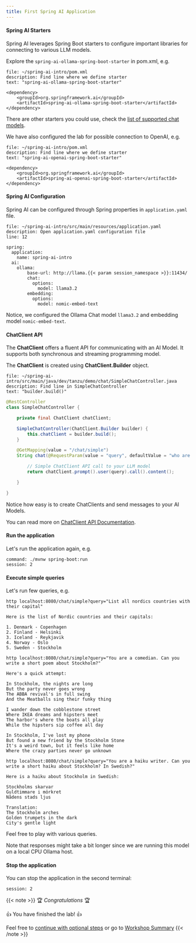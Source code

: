 ```yaml
---
title: First Spring AI Application
---
```


#### Spring AI Starters

Spring AI leverages Spring Boot starters to configure important libraries
for connecting to various LLM models. 

Explore the `spring-ai-ollama-spring-boot-starter` in pom.xml, e.g.

```editor:select-matching-text
file: ~/spring-ai-intro/pom.xml
description: Find line where we define starter
text: "spring-ai-ollama-spring-boot-starter"
```

```
<dependency>
	<groupId>org.springframework.ai</groupId>
	<artifactId>spring-ai-ollama-spring-boot-starter</artifactId>
</dependency>
```

There are other starters you could use, check the
[list of supported chat models](https://docs.spring.io/spring-ai/reference/api/chat/comparison.html).

We have also configured the lab for possible connection to OpenAI, e.g.

```editor:select-matching-text
file: ~/spring-ai-intro/pom.xml
description: Find line where we define starter
text: "spring-ai-openai-spring-boot-starter"
```

```
<dependency>
	<groupId>org.springframework.ai</groupId>
	<artifactId>spring-ai-openai-spring-boot-starter</artifactId>
</dependency>
```

#### Spring AI Configuration

Spring AI can be configured through Spring properties in `application.yaml` file.

```editor:open-file
file: ~/spring-ai-intro/src/main/resources/application.yaml
description: Open application.yaml configuration file
line: 12
```

```
spring:
  application:
    name: spring-ai-intro
  ai:
    ollama:
        base-url: http://llama.{{< param session_namespace >}}:11434/
        chat:
          options:
            model: llama3.2
        embedding:
          options:
            model: nomic-embed-text
```

Notice, we configured the Ollama Chat model `llama3.2` and embedding model `nomic-embed-text`.

#### ChatClient API

The **ChatClient** offers a fluent API for communicating with an AI Model.
It supports both synchronous and streaming programming model.

The **ChatClient** is created using **ChatClient.Builder** object.


```editor:select-matching-text
file: ~/spring-ai-intro/src/main/java/dev/tanzu/demo/chat/SimpleChatController.java
description: Find line in SimpleChatController
text: "builder.build()"
```

```Java
@RestController
class SimpleChatController {

    private final ChatClient chatClient;

    SimpleChatController(ChatClient.Builder builder) {
        this.chatClient = builder.build();
    }

    @GetMapping(value = "/chat/simple")
    String chat(@RequestParam(value = "query", defaultValue = "who are you") String query) {

        // Simple ChatClient API call to your LLM model
        return chatClient.prompt().user(query).call().content();

    }

}
```

Notice how easy is to create ChatClients and send messages to your AI Models.

You can read more on [ChatClient API Documentation](https://docs.spring.io/spring-ai/reference/api/chatclient.html).

#### Run the application

Let's run the application again, e.g.

```terminal:execute
command: ./mvnw spring-boot:run
session: 2
```

#### Execute simple queries

Let's run few queries, e.g.

```execute
http localhost:8080/chat/simple?query="List all nordics countries with their capital"
```

```
Here is the list of Nordic countries and their capitals:

1. Denmark - Copenhagen
2. Finland - Helsinki
3. Iceland - Reykjavik
4. Norway - Oslo
5. Sweden - Stockholm
```

```execute
http localhost:8080/chat/simple?query="You are a comedian. Can you write a short poem about Stockholm?"
```

```
Here's a quick attempt:

In Stockholm, the nights are long
But the party never goes wrong
The ABBA revival's in full swing
And the Meatballs sing their funky thing

I wander down the cobblestone street
Where IKEA dreams and hipsters meet
The harbor's where the boats all play
While the hipsters sip coffee all day

In Stockholm, I've lost my phone
But found a new friend by the Stockholm Stone
It's a weird town, but it feels like home
Where the crazy parties never go unknown
```

```execute
http localhost:8080/chat/simple?query="You are a haiku writer. Can you write a short haiku about Stockholm? In Swedish?" 
```

```
Here is a haiku about Stockholm in Swedish:

Stockholms skarvar
Guldtimmare i mörkret
Nådens stads ljus

Translation:
The Stockholm arches
Golden trumpets in the dark
City's gentle light
```

Feel free to play with various queries. 

Note that responses might take a bit longer since we are running
this model on a local CPU Ollama host.

#### Stop the application

You can stop the application in the second terminal:

```terminal:interrupt
session: 2
```

{{< note >}}
🏆 *Congratulations* 🏆

👍 You have finished the lab! 👍

Feel free to [continue with optional steps](../04-prompts) or go to [Workshop Summary](../99-workshop-summary)
{{< /note >}}